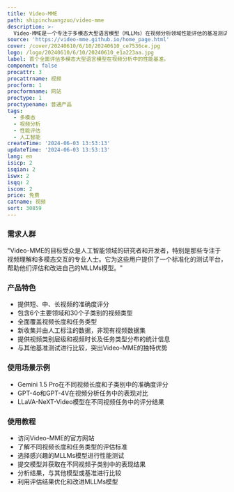 ```yaml
---
title: Video-MME
path: shipinchuangzuo/video-mme
description: >-
  Video-MME是一个专注于多模态大型语言模型（MLLMs）在视频分析领域性能评估的基准测试。它填补了现有评估方法中对MLLMs处理连续视觉数据能力的空白，为研究者提供了一个高质量和全面的评估平台。该基准测试覆盖了不同长度的视频，并针对MLLMs的核心能力进行了评估。
source: 'https://video-mme.github.io/home_page.html'
cover: /cover/20240610/6/10/20240610_ce7536ce.jpg
logo: /logo/20240610/6/10/20240610_e1a223aa.jpg
label: 首个全面评估多模态大型语言模型在视频分析中的性能基准。
component: false
procattr: 3
procattrname: 视频
procform: 1
procformname: 网站
proctype: 1
proctypename: 普通产品
tags:
  - 多模态
  - 视频分析
  - 性能评估
  - 人工智能
createTime: '2024-06-03 13:53:13'
updateTime: '2024-06-03 13:53:13'
lang: en
isicp: 2
isqian: 2
iswx: 2
isqq: 2
iscom: 2
price: 免费
catname: 视频
sort: 30859
---
```




### 需求人群
"Video-MME的目标受众是人工智能领域的研究者和开发者，特别是那些专注于视频理解和多模态交互的专业人士。它为这些用户提供了一个标准化的测试平台，帮助他们评估和改进自己的MLLMs模型。"

### 产品特色
* 提供短、中、长视频的准确度评分
* 包含6个主要领域和30个子类别的视频类型
* 全面覆盖视频长度和任务类型
* 新收集并由人工标注的数据，非现有视频数据集
* 提供视频类别层级和视频时长及任务类型分布的统计信息
* 与其他基准测试进行比较，突出Video-MME的独特优势

### 使用场景示例
* Gemini 1.5 Pro在不同视频长度和子类别中的准确度评分
* GPT-4o和GPT-4V在视频分析任务中的表现对比
* LLaVA-NeXT-Video模型在不同视频任务中的评分结果

### 使用教程
* 访问Video-MME的官方网站
* 了解不同视频长度和任务类型的评估标准
* 选择感兴趣的MLLMs模型进行性能测试
* 提交模型并获取在不同视频子类别中的表现结果
* 分析结果，与其他模型或基准进行比较
* 利用评估结果优化和改进MLLMs模型

  
